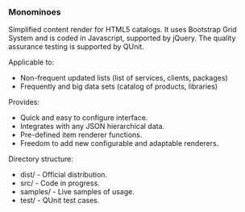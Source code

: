 ### Monominoes

Simplified content render for HTML5 catalogs.
It uses Bootstrap Grid System and is coded in Javascript, supported by jQuery. 
The quality assurance testing is supported by QUnit.

Applicable to:

* Non-frequent updated lists (list of services, clients, packages) 
* Frequently and big data sets (catalog of products, libraries)

Provides:

* Quick and easy to configure interface.
* Integrates with any JSON hierarchical data.
* Pre-defined item renderer functions.
* Freedom to add new configurable and adaptable renderers.

Directory structure:

* dist/ - Official distribution.
* src/ - Code in progress.
* samples/ - Live samples of usage.
* test/ - QUnit test cases.
